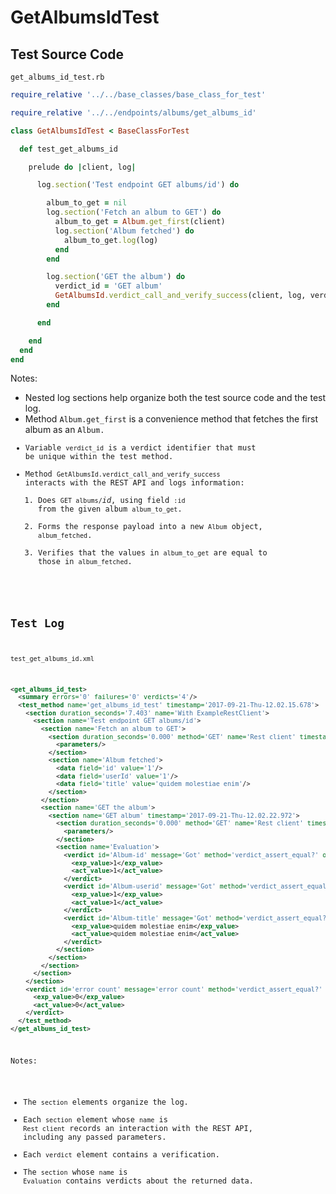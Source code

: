 # GetAlbumsIdTest

## Test Source Code

<code>get_albums_id_test.rb</code>
```ruby
require_relative '../../base_classes/base_class_for_test'

require_relative '../../endpoints/albums/get_albums_id'

class GetAlbumsIdTest < BaseClassForTest

  def test_get_albums_id

    prelude do |client, log|

      log.section('Test endpoint GET albums/id') do

        album_to_get = nil
        log.section('Fetch an album to GET') do
          album_to_get = Album.get_first(client)
          log.section('Album fetched') do
            album_to_get.log(log)
          end
        end

        log.section('GET the album') do
          verdict_id = 'GET album'
          GetAlbumsId.verdict_call_and_verify_success(client, log, verdict_id, album_to_get)
        end

      end

    end
  end
end
```

Notes:

- Nested log sections help organize both the test source code and the test log.
- Method <code>Album.get_first</code> is a convenience method that fetches the first album as an <code>Album</object>.
- Variable <code>verdict_id</code> is a verdict identifier that must be unique within the test method.
- Method <code>GetAlbumsId.verdict_call_and_verify_success</code> interacts with the REST API and logs information:
  1.  Does <code>GET albums/</code><i>id</i>, using field <code>:id</code> from the given album <code>album_to_get</code>.
  2.  Forms the response payload into a new <code>Album</code> object, <code>album_fetched</code>.
  3.  Verifies that the values in <code>album_to_get</code> are equal to those in <code>album_fetched</code>.

##  Test Log

<code>test_get_albums_id.xml</code>
```xml
<get_albums_id_test>
  <summary errors='0' failures='0' verdicts='4'/>
  <test_method name='get_albums_id_test' timestamp='2017-09-21-Thu-12.02.15.678'>
    <section duration_seconds='7.403' name='With ExampleRestClient'>
      <section name='Test endpoint GET albums/id'>
        <section name='Fetch an album to GET'>
          <section duration_seconds='0.000' method='GET' name='Rest client' timestamp='2017-09-21-Thu-12.02.15.682' url='https://jsonplaceholder.typicode.com/albums'>
            <parameters/>
          </section>
          <section name='Album fetched'>
            <data field='id' value='1'/>
            <data field='userId' value='1'/>
            <data field='title' value='quidem molestiae enim'/>
          </section>
        </section>
        <section name='GET the album'>
          <section name='GET album' timestamp='2017-09-21-Thu-12.02.22.972'>
            <section duration_seconds='0.000' method='GET' name='Rest client' timestamp='2017-09-21-Thu-12.02.22.972' url='https://jsonplaceholder.typicode.com/albums/1'>
              <parameters/>
            </section>
            <section name='Evaluation'>
              <verdict id='Album-id' message='Got' method='verdict_assert_equal?' outcome='passed' volatile='false'>
                <exp_value>1</exp_value>
                <act_value>1</act_value>
              </verdict>
              <verdict id='Album-userid' message='Got' method='verdict_assert_equal?' outcome='passed' volatile='false'>
                <exp_value>1</exp_value>
                <act_value>1</act_value>
              </verdict>
              <verdict id='Album-title' message='Got' method='verdict_assert_equal?' outcome='passed' volatile='false'>
                <exp_value>quidem molestiae enim</exp_value>
                <act_value>quidem molestiae enim</act_value>
              </verdict>
            </section>
          </section>
        </section>
      </section>
    </section>
    <verdict id='error count' message='error count' method='verdict_assert_equal?' outcome='passed' volatile='true'>
      <exp_value>0</exp_value>
      <act_value>0</act_value>
    </verdict>
  </test_method>
</get_albums_id_test>
```

Notes:

- The <code>section</code> elements organize the log.
- Each <code>section</code> element whose <code>name</code> is <code>Rest client</code> records an interaction with the REST API, including any passed parameters.
- Each <code>verdict</code> element contains a verification.
- The <code>section</code> whose <code>name</code> is <code>Evaluation</code> contains verdicts about the returned data.
